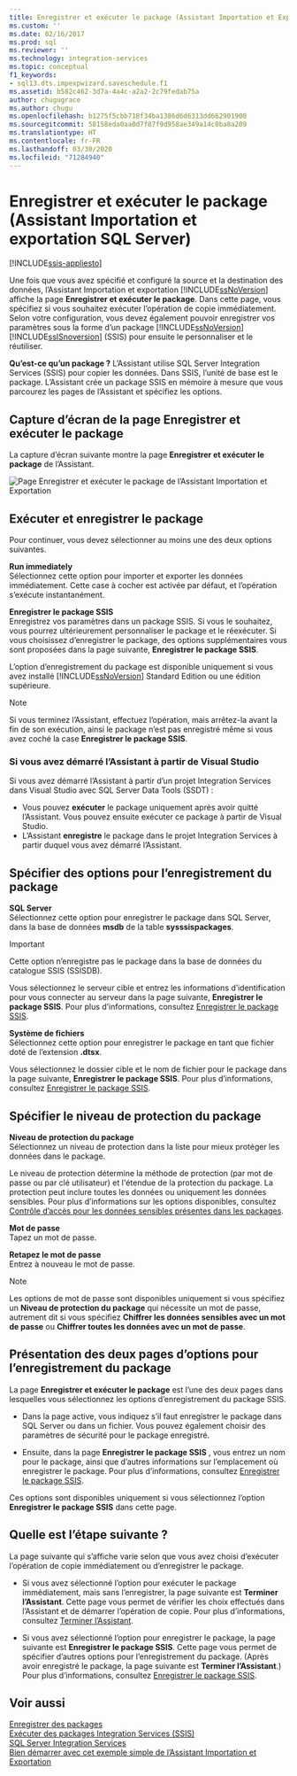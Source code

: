 ```yaml
---
title: Enregistrer et exécuter le package (Assistant Importation et Exportation SQL Server) | Microsoft Docs
ms.custom: ''
ms.date: 02/16/2017
ms.prod: sql
ms.reviewer: ''
ms.technology: integration-services
ms.topic: conceptual
f1_keywords:
- sql13.dts.impexpwizard.saveschedule.f1
ms.assetid: b582c462-3d7a-4a4c-a2a2-2c79fedab75a
author: chugugrace
ms.author: chugu
ms.openlocfilehash: b1275f5cbb718f34ba1386d6d6313dd662901900
ms.sourcegitcommit: 58158eda0aa0d7f87f9d958ae349a14c0ba8a209
ms.translationtype: HT
ms.contentlocale: fr-FR
ms.lasthandoff: 03/30/2020
ms.locfileid: "71284940"
---
```

# <a name="save-and-run-package-sql-server-import-and-export-wizard"></a>Enregistrer et exécuter le package (Assistant Importation et exportation SQL Server)

[!INCLUDE[ssis-appliesto](../../includes/ssis-appliesto-ssvrpluslinux-asdb-asdw-xxx.md)]


  Une fois que vous avez spécifié et configuré la source et la destination des données, l’Assistant Importation et exportation [!INCLUDE[ssNoVersion](../../includes/ssnoversion-md.md)] affiche la page **Enregistrer et exécuter le package**. Dans cette page, vous spécifiez si vous souhaitez exécuter l’opération de copie immédiatement. Selon votre configuration, vous devez également pouvoir enregistrer vos paramètres sous la forme d’un package [!INCLUDE[ssNoVersion](../../includes/ssnoversion-md.md)] [!INCLUDE[ssISnoversion](../../includes/ssisnoversion-md.md)] (SSIS) pour ensuite le personnaliser et le réutiliser.
  
**Qu’est-ce qu’un package ?** L’Assistant utilise SQL Server Integration Services (SSIS) pour copier les données. Dans SSIS, l’unité de base est le package. L’Assistant crée un package SSIS en mémoire à mesure que vous parcourez les pages de l’Assistant et spécifiez les options.
  
## <a name="screen-shot-of-the-save-and-run-package-page"></a>Capture d’écran de la page Enregistrer et exécuter le package  
La capture d’écran suivante montre la page **Enregistrer et exécuter le package** de l’Assistant. 
   
![Page Enregistrer et exécuter le package de l’Assistant Importation et Exportation](../../integration-services/import-export-data/media/save-and-run.png "Page Enregistrer et exécuter le package de l’Assistant Importation et Exportation") 
  
## <a name="run-and-save-the-package"></a>Exécuter et enregistrer le package 
 Pour continuer, vous devez sélectionner au moins une des deux options suivantes.  
  
 **Run immediately**  
 Sélectionnez cette option pour importer et exporter les données immédiatement. Cette case à cocher est activée par défaut, et l’opération s’exécute instantanément.
  
 **Enregistrer le package SSIS**  
 Enregistrez vos paramètres dans un package SSIS. Si vous le souhaitez, vous pourrez ultérieurement personnaliser le package et le réexécuter. Si vous choisissez d’enregistrer le package, des options supplémentaires vous sont proposées dans la page suivante, **Enregistrer le package SSIS**.
 
L’option d’enregistrement du package est disponible uniquement si vous avez installé [!INCLUDE[ssNoVersion](../../includes/ssnoversion-md.md)] Standard Edition ou une édition supérieure.   
  
> [!NOTE]
> Si vous terminez l’Assistant, effectuez l’opération, mais arrêtez-la avant la fin de son exécution, ainsi le package n’est pas enregistré même si vous avez coché la case **Enregistrer le package SSIS**.  

### <a name="if-you-started-the-wizard-from-visual-studio"></a>Si vous avez démarré l’Assistant à partir de Visual Studio
Si vous avez démarré l’Assistant à partir d’un projet Integration Services dans Visual Studio avec SQL Server Data Tools (SSDT) :
-   Vous pouvez **exécuter** le package uniquement après avoir quitté l’Assistant. Vous pouvez ensuite exécuter ce package à partir de Visual Studio.
-   L’Assistant **enregistre** le package dans le projet Integration Services à partir duquel vous avez démarré l’Assistant.

## <a name="specify-options-for-saving-the-package"></a>Spécifier des options pour l’enregistrement du package
**SQL Server**  
 Sélectionnez cette option pour enregistrer le package dans SQL Server, dans la base de données **msdb** de la table **sysssispackages**.
 
> [!IMPORTANT]
> Cette option n’enregistre pas le package dans la base de données du catalogue SSIS (SSISDB).  

 Vous sélectionnez le serveur cible et entrez les informations d’identification pour vous connecter au serveur dans la page suivante, **Enregistrer le package SSIS**. Pour plus d’informations, consultez [Enregistrer le package SSIS](../../integration-services/import-export-data/save-ssis-package-sql-server-import-and-export-wizard.md).  
  
 **Système de fichiers**  
 Sélectionnez cette option pour enregistrer le package en tant que fichier doté de l’extension **.dtsx**.  
  
 Vous sélectionnez le dossier cible et le nom de fichier pour le package dans la page suivante, **Enregistrer le package SSIS**. Pour plus d’informations, consultez [Enregistrer le package SSIS](../../integration-services/import-export-data/save-ssis-package-sql-server-import-and-export-wizard.md).  
 
 ## <a name="specify-the-package-protection-level"></a>Spécifier le niveau de protection du package
 **Niveau de protection du package**  
 Sélectionnez un niveau de protection dans la liste pour mieux protéger les données dans le package.  
  
 Le niveau de protection détermine la méthode de protection (par mot de passe ou par clé utilisateur) et l'étendue de la protection du package. La protection peut inclure toutes les données ou uniquement les données sensibles. Pour plus d’informations sur les options disponibles, consultez [Contrôle d’accès pour les données sensibles présentes dans les packages](../../integration-services/security/access-control-for-sensitive-data-in-packages.md).  
  
 **Mot de passe**  
 Tapez un mot de passe.  
  
 **Retapez le mot de passe**  
 Entrez à nouveau le mot de passe.  
  
> [!NOTE]
> Les options de mot de passe sont disponibles uniquement si vous spécifiez un **Niveau de protection du package** qui nécessite un mot de passe, autrement dit si vous spécifiez **Chiffrer les données sensibles avec un mot de passe** ou **Chiffrer toutes les données avec un mot de passe**.  

## <a name="about-the-two-pages-of-options-for-saving-the-package"></a>Présentation des deux pages d’options pour l’enregistrement du package  
 La page **Enregistrer et exécuter le package** est l’une des deux pages dans lesquelles vous sélectionnez les options d’enregistrement du package SSIS.  
  
-   Dans la page active, vous indiquez s’il faut enregistrer le package dans SQL Server ou dans un fichier. Vous pouvez également choisir des paramètres de sécurité pour le package enregistré.  
  
-   Ensuite, dans la page **Enregistrer le package SSIS** , vous entrez un nom pour le package, ainsi que d’autres informations sur l’emplacement où enregistrer le package. Pour plus d’informations, consultez [Enregistrer le package SSIS](../../integration-services/import-export-data/save-ssis-package-sql-server-import-and-export-wizard.md).  
  
 Ces options sont disponibles uniquement si vous sélectionnez l’option **Enregistrer le package SSIS** dans cette page.  
  
## <a name="whats-next"></a>Quelle est l’étape suivante ?  
 La page suivante qui s’affiche varie selon que vous avez choisi d’exécuter l’opération de copie immédiatement ou d’enregistrer le package.  
  
-   Si vous avez sélectionné l’option pour exécuter le package immédiatement, mais sans l’enregistrer, la page suivante est **Terminer l’Assistant**. Cette page vous permet de vérifier les choix effectués dans l’Assistant et de démarrer l’opération de copie. Pour plus d’informations, consultez [Terminer l’Assistant](../../integration-services/import-export-data/complete-the-wizard-sql-server-import-and-export-wizard.md).  
  
-   Si vous avez sélectionné l’option pour enregistrer le package, la page suivante est **Enregistrer le package SSIS**. Cette page vous permet de spécifier d’autres options pour l’enregistrement du package. (Après avoir enregistré le package, la page suivante est **Terminer l’Assistant**.) Pour plus d’informations, consultez [Enregistrer le package SSIS](../../integration-services/import-export-data/save-ssis-package-sql-server-import-and-export-wizard.md).  
  
## <a name="see-also"></a>Voir aussi  
[Enregistrer des packages](../../integration-services/save-packages.md)  
[Exécuter des packages Integration Services (SSIS)](../../integration-services/packages/run-integration-services-ssis-packages.md)  
[SQL Server Integration Services](../../integration-services/sql-server-integration-services.md)  
[Bien démarrer avec cet exemple simple de l’Assistant Importation et Exportation](../../integration-services/import-export-data/get-started-with-this-simple-example-of-the-import-and-export-wizard.md)

  

